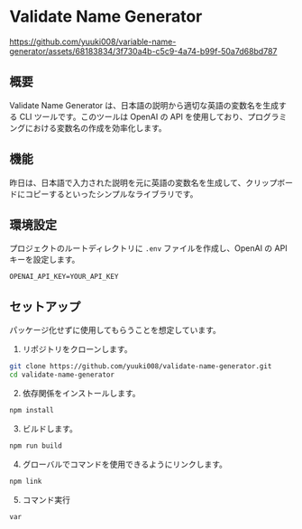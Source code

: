 # Validate Name Generator

https://github.com/yuuki008/variable-name-generator/assets/68183834/3f730a4b-c5c9-4a74-b99f-50a7d68bd787

## 概要

Validate Name Generator は、日本語の説明から適切な英語の変数名を生成する CLI ツールです。このツールは OpenAI の API を使用しており、プログラミングにおける変数名の作成を効率化します。

## 機能
昨日は、日本語で入力された説明を元に英語の変数名を生成して、クリップボードにコピーするといったシンプルなライブラリです。

## 環境設定

プロジェクトのルートディレクトリに `.env` ファイルを作成し、OpenAI の API キーを設定します。

```.env
OPENAI_API_KEY=YOUR_API_KEY
```

## セットアップ

パッケージ化せずに使用してもらうことを想定しています。

1. リポジトリをクローンします。

```bash
git clone https://github.com/yuuki008/validate-name-generator.git
cd validate-name-generator
```

2. 依存関係をインストールします。

```bash
npm install
```

3. ビルドします。

```bash
npm run build
```

4. グローバルでコマンドを使用できるようにリンクします。

```bash
npm link
```

5. コマンド実行
```
var
```



